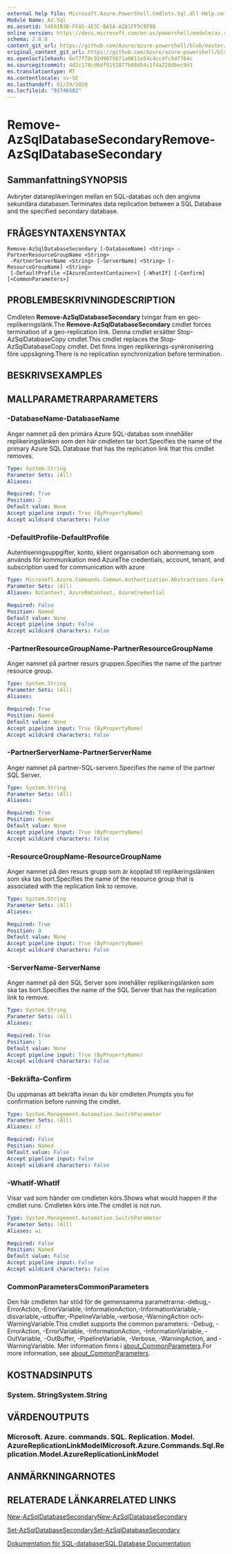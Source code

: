 ```yaml
---
external help file: Microsoft.Azure.PowerShell.Cmdlets.Sql.dll-Help.xml
Module Name: Az.Sql
ms.assetid: 54E01B3B-FFA5-4E3C-BA5A-A281FF5C9F8B
online version: https://docs.microsoft.com/en-us/powershell/module/az.sql/remove-azsqldatabasesecondary
schema: 2.0.0
content_git_url: https://github.com/Azure/azure-powershell/blob/master/src/Sql/Sql/help/Remove-AzSqlDatabaseSecondary.md
original_content_git_url: https://github.com/Azure/azure-powershell/blob/master/src/Sql/Sql/help/Remove-AzSqlDatabaseSecondary.md
ms.openlocfilehash: 6e77f70c92d9075671a0011e54c4cc4fc5df764c
ms.sourcegitcommit: 4d2c178cd6df9151877b08d54c1f4a228dbec9d1
ms.translationtype: MT
ms.contentlocale: sv-SE
ms.lasthandoff: 01/29/2020
ms.locfileid: "93746582"
---
```

# <span data-ttu-id="0103c-101">Remove-AzSqlDatabaseSecondary</span><span class="sxs-lookup"><span data-stu-id="0103c-101">Remove-AzSqlDatabaseSecondary</span></span>

## <span data-ttu-id="0103c-102">Sammanfattning</span><span class="sxs-lookup"><span data-stu-id="0103c-102">SYNOPSIS</span></span>
<span data-ttu-id="0103c-103">Avbryter datareplikeringen mellan en SQL-databas och den angivna sekundära databasen.</span><span class="sxs-lookup"><span data-stu-id="0103c-103">Terminates data replication between a SQL Database and the specified secondary database.</span></span>

## <span data-ttu-id="0103c-104">FRÅGESYNTAXEN</span><span class="sxs-lookup"><span data-stu-id="0103c-104">SYNTAX</span></span>

```
Remove-AzSqlDatabaseSecondary [-DatabaseName] <String> -PartnerResourceGroupName <String>
 -PartnerServerName <String> [-ServerName] <String> [-ResourceGroupName] <String>
 [-DefaultProfile <IAzureContextContainer>] [-WhatIf] [-Confirm] [<CommonParameters>]
```

## <span data-ttu-id="0103c-105">PROBLEMBESKRIVNING</span><span class="sxs-lookup"><span data-stu-id="0103c-105">DESCRIPTION</span></span>
<span data-ttu-id="0103c-106">Cmdleten **Remove-AzSqlDatabaseSecondary** tvingar fram en geo-replikeringslänk.</span><span class="sxs-lookup"><span data-stu-id="0103c-106">The **Remove-AzSqlDatabaseSecondary** cmdlet forces termination of a geo-replication link.</span></span>
<span data-ttu-id="0103c-107">Denna cmdlet ersätter Stop-AzSqlDatabaseCopy cmdlet.</span><span class="sxs-lookup"><span data-stu-id="0103c-107">This cmdlet replaces the Stop-AzSqlDatabaseCopy cmdlet.</span></span>
<span data-ttu-id="0103c-108">Det finns ingen replikerings-synkronisering före uppsägning.</span><span class="sxs-lookup"><span data-stu-id="0103c-108">There is no replication synchronization before termination.</span></span>

## <span data-ttu-id="0103c-109">BESKRIVS</span><span class="sxs-lookup"><span data-stu-id="0103c-109">EXAMPLES</span></span>

## <span data-ttu-id="0103c-110">MALLPARAMETRAR</span><span class="sxs-lookup"><span data-stu-id="0103c-110">PARAMETERS</span></span>

### <span data-ttu-id="0103c-111">-DatabaseName</span><span class="sxs-lookup"><span data-stu-id="0103c-111">-DatabaseName</span></span>
<span data-ttu-id="0103c-112">Anger namnet på den primära Azure SQL-databas som innehåller replikeringslänken som den här cmdleten tar bort.</span><span class="sxs-lookup"><span data-stu-id="0103c-112">Specifies the name of the primary Azure SQL Database that has the replication link that this cmdlet removes.</span></span>

```yaml
Type: System.String
Parameter Sets: (All)
Aliases:

Required: True
Position: 2
Default value: None
Accept pipeline input: True (ByPropertyName)
Accept wildcard characters: False
```

### <span data-ttu-id="0103c-113">-DefaultProfile</span><span class="sxs-lookup"><span data-stu-id="0103c-113">-DefaultProfile</span></span>
<span data-ttu-id="0103c-114">Autentiseringsuppgifter, konto, klient organisation och abonnemang som används för kommunikation med Azure</span><span class="sxs-lookup"><span data-stu-id="0103c-114">The credentials, account, tenant, and subscription used for communication with azure</span></span>

```yaml
Type: Microsoft.Azure.Commands.Common.Authentication.Abstractions.Core.IAzureContextContainer
Parameter Sets: (All)
Aliases: AzContext, AzureRmContext, AzureCredential

Required: False
Position: Named
Default value: None
Accept pipeline input: False
Accept wildcard characters: False
```

### <span data-ttu-id="0103c-115">-PartnerResourceGroupName</span><span class="sxs-lookup"><span data-stu-id="0103c-115">-PartnerResourceGroupName</span></span>
<span data-ttu-id="0103c-116">Anger namnet på partner resurs gruppen.</span><span class="sxs-lookup"><span data-stu-id="0103c-116">Specifies the name of the partner  resource group.</span></span>

```yaml
Type: System.String
Parameter Sets: (All)
Aliases:

Required: True
Position: Named
Default value: None
Accept pipeline input: True (ByPropertyName)
Accept wildcard characters: False
```

### <span data-ttu-id="0103c-117">-PartnerServerName</span><span class="sxs-lookup"><span data-stu-id="0103c-117">-PartnerServerName</span></span>
<span data-ttu-id="0103c-118">Anger namnet på partner-SQL-servern.</span><span class="sxs-lookup"><span data-stu-id="0103c-118">Specifies the name of the partner SQL Server.</span></span>

```yaml
Type: System.String
Parameter Sets: (All)
Aliases:

Required: True
Position: Named
Default value: None
Accept pipeline input: True (ByPropertyName)
Accept wildcard characters: False
```

### <span data-ttu-id="0103c-119">-ResourceGroupName</span><span class="sxs-lookup"><span data-stu-id="0103c-119">-ResourceGroupName</span></span>
<span data-ttu-id="0103c-120">Anger namnet på den resurs grupp som är kopplad till replikeringslänken som ska tas bort.</span><span class="sxs-lookup"><span data-stu-id="0103c-120">Specifies the name of the resource group that is associated with the replication link to remove.</span></span>

```yaml
Type: System.String
Parameter Sets: (All)
Aliases:

Required: True
Position: 0
Default value: None
Accept pipeline input: True (ByPropertyName)
Accept wildcard characters: False
```

### <span data-ttu-id="0103c-121">-ServerName</span><span class="sxs-lookup"><span data-stu-id="0103c-121">-ServerName</span></span>
<span data-ttu-id="0103c-122">Anger namnet på den SQL Server som innehåller replikeringslänken som ska tas bort.</span><span class="sxs-lookup"><span data-stu-id="0103c-122">Specifies the name of the SQL Server that has the replication link to remove.</span></span>

```yaml
Type: System.String
Parameter Sets: (All)
Aliases:

Required: True
Position: 1
Default value: None
Accept pipeline input: True (ByPropertyName)
Accept wildcard characters: False
```

### <span data-ttu-id="0103c-123">-Bekräfta</span><span class="sxs-lookup"><span data-stu-id="0103c-123">-Confirm</span></span>
<span data-ttu-id="0103c-124">Du uppmanas att bekräfta innan du kör cmdleten.</span><span class="sxs-lookup"><span data-stu-id="0103c-124">Prompts you for confirmation before running the cmdlet.</span></span>

```yaml
Type: System.Management.Automation.SwitchParameter
Parameter Sets: (All)
Aliases: cf

Required: False
Position: Named
Default value: False
Accept pipeline input: False
Accept wildcard characters: False
```

### <span data-ttu-id="0103c-125">-WhatIf</span><span class="sxs-lookup"><span data-stu-id="0103c-125">-WhatIf</span></span>
<span data-ttu-id="0103c-126">Visar vad som händer om cmdleten körs.</span><span class="sxs-lookup"><span data-stu-id="0103c-126">Shows what would happen if the cmdlet runs.</span></span>
<span data-ttu-id="0103c-127">Cmdleten körs inte.</span><span class="sxs-lookup"><span data-stu-id="0103c-127">The cmdlet is not run.</span></span>

```yaml
Type: System.Management.Automation.SwitchParameter
Parameter Sets: (All)
Aliases: wi

Required: False
Position: Named
Default value: False
Accept pipeline input: False
Accept wildcard characters: False
```

### <span data-ttu-id="0103c-128">CommonParameters</span><span class="sxs-lookup"><span data-stu-id="0103c-128">CommonParameters</span></span>
<span data-ttu-id="0103c-129">Den här cmdleten har stöd för de gemensamma parametrarna:-debug,-ErrorAction,-ErrorVariable,-InformationAction,-InformationVariable,-disvariable,-utbuffer,-PipelineVariable,-verbose,-WarningAction och-WarningVariable.</span><span class="sxs-lookup"><span data-stu-id="0103c-129">This cmdlet supports the common parameters: -Debug, -ErrorAction, -ErrorVariable, -InformationAction, -InformationVariable, -OutVariable, -OutBuffer, -PipelineVariable, -Verbose, -WarningAction, and -WarningVariable.</span></span> <span data-ttu-id="0103c-130">Mer information finns i [about_CommonParameters](https://go.microsoft.com/fwlink/?LinkID=113216).</span><span class="sxs-lookup"><span data-stu-id="0103c-130">For more information, see [about_CommonParameters](https://go.microsoft.com/fwlink/?LinkID=113216).</span></span>

## <span data-ttu-id="0103c-131">KOSTNADS</span><span class="sxs-lookup"><span data-stu-id="0103c-131">INPUTS</span></span>

### <span data-ttu-id="0103c-132">System. String</span><span class="sxs-lookup"><span data-stu-id="0103c-132">System.String</span></span>

## <span data-ttu-id="0103c-133">VÄRDEN</span><span class="sxs-lookup"><span data-stu-id="0103c-133">OUTPUTS</span></span>

### <span data-ttu-id="0103c-134">Microsoft. Azure. commands. SQL. Replication. Model. AzureReplicationLinkModel</span><span class="sxs-lookup"><span data-stu-id="0103c-134">Microsoft.Azure.Commands.Sql.Replication.Model.AzureReplicationLinkModel</span></span>

## <span data-ttu-id="0103c-135">ANMÄRKNINGAR</span><span class="sxs-lookup"><span data-stu-id="0103c-135">NOTES</span></span>

## <span data-ttu-id="0103c-136">RELATERADE LÄNKAR</span><span class="sxs-lookup"><span data-stu-id="0103c-136">RELATED LINKS</span></span>

[<span data-ttu-id="0103c-137">New-AzSqlDatabaseSecondary</span><span class="sxs-lookup"><span data-stu-id="0103c-137">New-AzSqlDatabaseSecondary</span></span>](./New-AzSqlDatabaseSecondary.md)

[<span data-ttu-id="0103c-138">Set-AzSqlDatabaseSecondary</span><span class="sxs-lookup"><span data-stu-id="0103c-138">Set-AzSqlDatabaseSecondary</span></span>](./Set-AzSqlDatabaseSecondary.md)

[<span data-ttu-id="0103c-139">Dokumentation för SQL-databaser</span><span class="sxs-lookup"><span data-stu-id="0103c-139">SQL Database Documentation</span></span>](https://docs.microsoft.com/azure/sql-database/)
